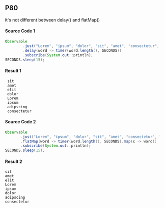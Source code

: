 ## P80
it's not different between delay() and flatMap()
 
#### Source Code 1 
```java
Observable
        .just("Lorem", "ipsum", "dolor", "sit", "amet", "consectetur", "adipscing", "elit")
        .delay(word -> timer(word.length(), SECONDS))
        .subscribe(System.out::println);
SECONDS.sleep(15);
```

#### Result 1
```
 sit
 amet
 elit
 dolor
 Lorem
 ipsum
 adipscing
 consectetur
 ```
 
#### Source Code 2
 ```java
Observable
        .just("Lorem", "ipsum", "dolor", "sit", "amet", "consectetur", "adipscing", "elit")
        .flatMap(word -> timer(word.length(), SECONDS).map(x -> word))
        .subscribe(System.out::println);
SECONDS.sleep(15);
```
 
#### Result 2
 ```
 sit
 amet
 elit
 Lorem
 ipsum
 dolor
 adipscing
 consectetur
 ```